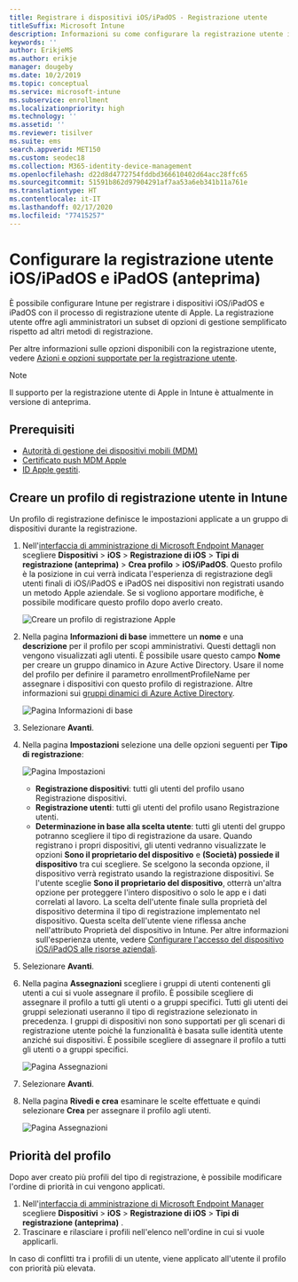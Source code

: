 ```yaml
---
title: Registrare i dispositivi iOS/iPadOS - Registrazione utente
titleSuffix: Microsoft Intune
description: Informazioni su come configurare la registrazione utente iOS/iPadOS e iPadOS.
keywords: ''
author: ErikjeMS
ms.author: erikje
manager: dougeby
ms.date: 10/2/2019
ms.topic: conceptual
ms.service: microsoft-intune
ms.subservice: enrollment
ms.localizationpriority: high
ms.technology: ''
ms.assetid: ''
ms.reviewer: tisilver
ms.suite: ems
search.appverid: MET150
ms.custom: seodec18
ms.collection: M365-identity-device-management
ms.openlocfilehash: d22d8d4772754fddbd366610402d64acc28ffc65
ms.sourcegitcommit: 51591b862d97904291af7aa53a6eb341b11a761e
ms.translationtype: HT
ms.contentlocale: it-IT
ms.lasthandoff: 02/17/2020
ms.locfileid: "77415257"
---
```

# <a name="set-up-iosipados-and-ipados-user-enrollment-preview"></a>Configurare la registrazione utente iOS/iPadOS e iPadOS (anteprima)

È possibile configurare Intune per registrare i dispositivi iOS/iPadOS e iPadOS con il processo di registrazione utente di Apple. La registrazione utente offre agli amministratori un subset di opzioni di gestione semplificato rispetto ad altri metodi di registrazione.

Per altre informazioni sulle opzioni disponibili con la registrazione utente, vedere [Azioni e opzioni supportate per la registrazione utente](ios-user-enrollment-supported-actions.md).

> [!NOTE]
> Il supporto per la registrazione utente di Apple in Intune è attualmente in versione di anteprima.

## <a name="prerequisites"></a>Prerequisiti
- [Autorità di gestione dei dispositivi mobili (MDM)](../fundamentals/mdm-authority-set.md)
- [Certificato push MDM Apple](apple-mdm-push-certificate-get.md)
- [ID Apple gestiti](https://support.apple.com/guide/apple-business-manager/mdm1c9622977/web).

## <a name="create-a-user-enrollment-profile-in-intune"></a>Creare un profilo di registrazione utente in Intune

Un profilo di registrazione definisce le impostazioni applicate a un gruppo di dispositivi durante la registrazione. 

1. Nell'[interfaccia di amministrazione di Microsoft Endpoint Manager](https://go.microsoft.com/fwlink/?linkid=2109431) scegliere **Dispositivi** > **iOS** > **Registrazione di iOS** > **Tipi di registrazione (anteprima)**  > **Crea profilo** > **iOS/iPadOS**. Questo profilo è la posizione in cui verrà indicata l'esperienza di registrazione degli utenti finali di iOS/iPadOS e iPadOS nei dispositivi non registrati usando un metodo Apple aziendale. Se si vogliono apportare modifiche, è possibile modificare questo profilo dopo averlo creato.

    ![Creare un profilo di registrazione Apple](./media/ios-user-enrollment/create-profile.png)

2. Nella pagina **Informazioni di base** immettere un **nome** e una **descrizione** per il profilo per scopi amministrativi. Questi dettagli non vengono visualizzati agli utenti. È possibile usare questo campo **Nome** per creare un gruppo dinamico in Azure Active Directory. Usare il nome del profilo per definire il parametro enrollmentProfileName per assegnare i dispositivi con questo profilo di registrazione. Altre informazioni sui [gruppi dinamici di Azure Active Directory](https://docs.microsoft.com/azure/active-directory/active-directory-groups-dynamic-membership-azure-portal#rules-for-devices).

    ![Pagina Informazioni di base](./media/ios-user-enrollment/basics-page.png)


3. Selezionare **Avanti**.

4. Nella pagina **Impostazioni** selezione una delle opzioni seguenti per **Tipo di registrazione**:

    ![Pagina Impostazioni](./media/ios-user-enrollment/settings-page.png)

    - **Registrazione dispositivi**: tutti gli utenti del profilo usano Registrazione dispositivi.
    - **Registrazione utenti**: tutti gli utenti del profilo usano Registrazione utenti.
    - **Determinazione in base alla scelta utente**: tutti gli utenti del gruppo potranno scegliere il tipo di registrazione da usare. Quando registrano i propri dispositivi, gli utenti vedranno visualizzate le opzioni **Sono il proprietario del dispositivo** e **(Società) possiede il dispositivo** tra cui scegliere. Se scelgono la seconda opzione, il dispositivo verrà registrato usando la registrazione dispositivi. Se l'utente sceglie **Sono il proprietario del dispositivo**, otterrà un'altra opzione per proteggere l'intero dispositivo o solo le app e i dati correlati al lavoro. La scelta dell'utente finale sulla proprietà del dispositivo determina il tipo di registrazione implementato nel dispositivo. Questa scelta dell'utente viene riflessa anche nell'attributo Proprietà del dispositivo in Intune. Per altre informazioni sull'esperienza utente, vedere [Configurare l'accesso del dispositivo iOS/iPadOS alle risorse aziendali](https://docs.microsoft.com/intune-user-help/enroll-your-device-in-intune-ios).
    
5. Selezionare **Avanti**.

6. Nella pagina **Assegnazioni** scegliere i gruppi di utenti contenenti gli utenti a cui si vuole assegnare il profilo. È possibile scegliere di assegnare il profilo a tutti gli utenti o a gruppi specifici. Tutti gli utenti dei gruppi selezionati useranno il tipo di registrazione selezionato in precedenza. I gruppi di dispositivi non sono supportati per gli scenari di registrazione utente poiché la funzionalità è basata sulle identità utente anziché sui dispositivi. È possibile scegliere di assegnare il profilo a tutti gli utenti o a gruppi specifici.

    ![Pagina Assegnazioni](./media/ios-user-enrollment/assignments-page.png)

7. Selezionare **Avanti**.

8. Nella pagina **Rivedi e crea** esaminare le scelte effettuate e quindi selezionare **Crea** per assegnare il profilo agli utenti.

    ![Pagina Assegnazioni](./media/ios-user-enrollment/assignments-page.png)


## <a name="profile-priority"></a>Priorità del profilo

Dopo aver creato più profili del tipo di registrazione, è possibile modificare l'ordine di priorità in cui vengono applicati.

1. Nell'[interfaccia di amministrazione di Microsoft Endpoint Manager](https://go.microsoft.com/fwlink/?linkid=2109431) scegliere **Dispositivi** > **iOS** > **Registrazione di iOS** > **Tipi di registrazione (anteprima)** .
2. Trascinare e rilasciare i profili nell'elenco nell'ordine in cui si vuole applicarli.

In caso di conflitti tra i profili di un utente, viene applicato all'utente il profilo con priorità più elevata.


